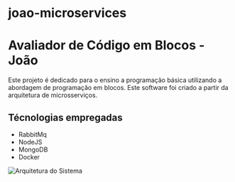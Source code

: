# joao-microservices
# Avaliador de Código em Blocos - João

Este projeto é dedicado para o ensino a programação básica utilizando a abordagem de programação em blocos. Este software foi criado a partir da arquitetura de microsserviços.

## Técnologias empregadas
- RabbitMq
- NodeJS
- MongoDB
- Docker


![Arquitetura do Sistema](https://user-images.githubusercontent.com/60445477/221367746-25fda647-eae7-462f-ad27-735e0633e284.png)

